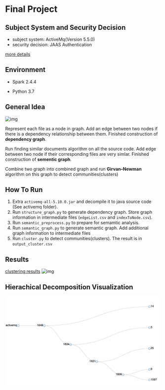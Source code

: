 # Final Project

## Subject System and Security Decision
- subject system: ActiveMq(Version 5.5.0)
- security decision: JAAS Authentication

[more details](https://docs.google.com/document/d/1ZSaXX7eSMZGJSwvm-Qe8rIkqL37fCvGvwHrxXrq9_OU/edit?usp=sharing)



## Environment
- Spark 2.4.4

- Python 3.7



## General Idea

![img](https://lh5.googleusercontent.com/kzJY-CE27AlSHg6s9J-WywYFV_cj-zAjyROySlvi1Ek7y-Bv94Aznk56vO0NATVSM4Zvziv3KEau8PGAcaFmXhSdsWcWDFNaO5tB7a2tdqcp4TWUQ3CTb1IcoLiJ_LZd0NC2qkdc)

Represent each file as a node in graph. Add an edge between two nodes if there is a dependency relationship between them. Finished construction of **dependency graph**. 

Run finding similar documents algorithm on all the source code. Add edge between two node if their corresponding files are very simlar. Finished construction of **sementic graph**.

Combine two graph into combined graph and run **Girvan–Newman** algorithm on this graph to detect communities(clusters) 

## How To Run
1. Extra `activemq-all-5.10.0.jar` and decompile it to java source code (See activemq folder).
2. Run `structure_graph.py` to generate dependency graph. Store graph information in intermediate files (`edgeList.csv` and `indexToNode.csv`).
3. Run `semantic_preprocess.py` to prepare for semamtic analysis.
4. Run `semantic_graph.py` to generate semantic graph. Add additional graph information to intermediate files
5. Run `cluster.py` to detect communities(clusters). The result is in `output_cluster.csv`


## Results
[clustering results](https://github.com/ShengtaoHou/HYZ-final-project/blob/master/output_cluster.csv)
![img](https://github.com/ShengtaoHou/HYZ-final-project/blob/master/Visualization/cluster-result-pic.png)


## Hierachical Decomposition Visualization
![img](https://github.com/ShengtaoHou/HYZ-final-project/blob/master/Visualization/hierachical-decomposition.png)
